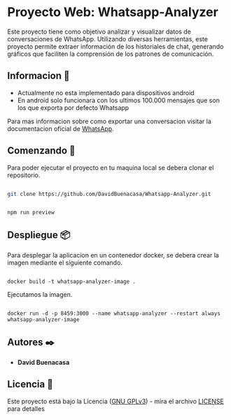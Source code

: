 # Proyecto Web: Whatsapp-Analyzer

Este proyecto tiene como objetivo analizar y visualizar datos de conversaciones de WhatsApp. Utilizando diversas herramientas, este proyecto permite extraer información de los historiales de chat, generando gráficos que faciliten la comprensión de los patrones de comunicación.
  
## Informacion 🚀

- Actualmente no esta implementado para dispositivos android
- En android solo funcionara con los ultimos 100.000 mensajes que son los que exporta por defecto Whatsapp

Para mas informacion sobre como exportar una conversacion visitar la documentacion oficial de [WhatsApp](https://faq.whatsapp.com/1180414079177245/?cms_platform=android&helpref=platform_switcher&locale=ca_ES).

## Comenzando 🚀

Para poder ejecutar el proyecto en tu maquina local se debera clonar el repositorio.

```bash

git clone https://github.com/DavidBuenacasa/Whatsapp-Analyzer.git

```

```docker

npm run preview

```

## Despliegue 📦

Para desplegar la aplicacion en un contenedor docker, se debera crear la imagen mediante el siguiente comando.  

```docker

docker build -t whatsapp-analyzer-image .

```

Ejecutamos la imagen.

```docker

docker run -d -p 8459:3000 --name whatsapp-analyzer --restart always whatsapp-analyzer-image

```


## Autores ✒️

 

*  **David Buenacasa** 

 

## Licencia 📄

Este proyecto está bajo la Licencia ([GNU GPLv3](https://choosealicense.com/licenses/gpl-3.0/)) - mira el archivo [LICENSE](LICENSE.md) para detalles
 

